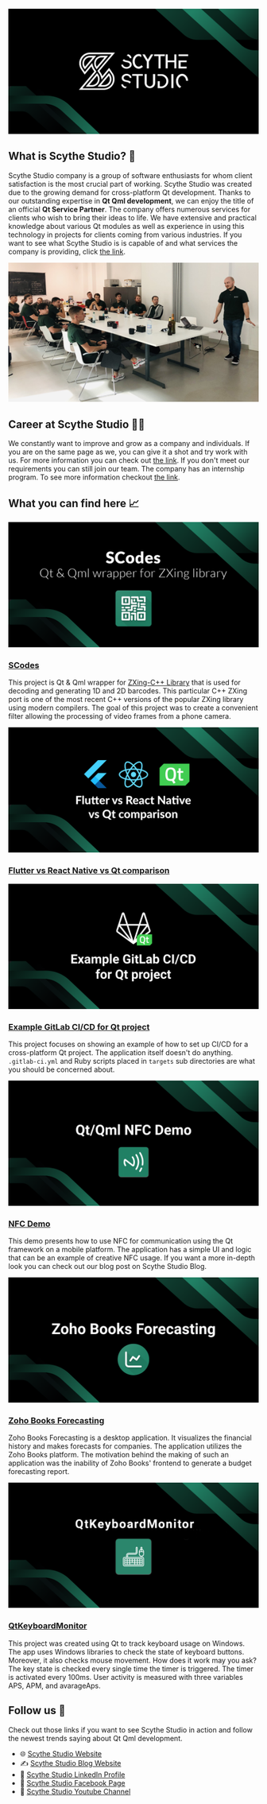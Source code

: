 
![Scythe Studio logo](../assets/images/Scythe-Studio.png)

## What is Scythe Studio? 🏢

Scythe Studio company is a group of software enthusiasts for whom client satisfaction is the most crucial part of working.
Scythe Studio was created due to the growing demand for cross-platform Qt development.
Thanks to our outstanding expertise in **Qt Qml development**, we can enjoy the title of an official **Qt Service Partner**.
The company offers numerous services for clients who wish to bring their ideas to life. We have extensive and practical knowledge about various Qt modules as well as experience in using this technology in projects for clients coming from various industries. If you want to see what Scythe Studio is is capable of and what services the company is providing, click [the link](https://scythe-studio.com/en/services).





![Scythe Studio team picture](../assets/images/Team.jpg)


## Career at Scythe Studio  🧑‍💻

We constantly want to improve and grow as a company and individuals. If you are on the same page as we, you can give it a shot and try work with us. For more information you can check out [the link](https://scythe-studio.com/en/careers). If you don't meet our requirements you can still join our team. The company has an internship program. To see more information checkout [the link](https://scythe-studio.com/en/qt-qml-development-internship).


## What you can find here 📈 



![Scythe Studio team picture](../assets/images/Scodes.png)

 ### [SCodes](https://github.com/scytheStudio/SCodes)

This project is Qt & Qml wrapper for [ZXing-C++ Library](https://github.com/nu-book/zxing-cpp) that is used for decoding and generating 1D and 2D barcodes. This particular C++ ZXing port is one of the most recent C++ versions of the popular ZXing library using modern compilers. The goal of this project was to create a convenient filter allowing the processing of video frames from a phone camera. 



![Flutter vs React Native vs Qt comparison](../assets/images/Technology.png)

### [Flutter vs React Native vs Qt comparison](https://github.com/scytheStudio/Flutter-vs-React-Native-vs-Qt)


![Flutter vs React Native vs Qt comparison](../assets/images/Gitlab.png)
### [ Example GitLab CI/CD for Qt project](https://gitlab.com/kosadev/example-gitlab-ci-cd-for-qt-project)

This project focuses on showing an example of how to set up CI/CD for a cross-platform Qt project. The application itself doesn't do anything. `.gitlab-ci.yml` and Ruby scripts placed in `targets` sub directories are what you should be concerned about.


![NFC Demo](../assets/images/NFC-Demo.png)
### [NFC Demo](https://github.com/scytheStudio/NFC-Demo)

This demo presents how to use NFC for communication using the Qt framework on a mobile platform. The application has a simple UI and logic that can be an example of creative NFC usage. If you want a more in-depth look you can check out our blog post on Scythe Studio Blog.

![Zoho Books Forecasting](../assets/images/Zoho-Books-Forecasting.png)

### [Zoho Books Forecasting](https://github.com/scytheStudio/Zoho-Books-Forecasting)

Zoho Books Forecasting is a desktop application. It visualizes the financial history and makes forecasts for companies. The application utilizes the Zoho Books platform. The motivation behind the making of such an application was the inability of Zoho Books' frontend to generate a budget forecasting report.

![QtKeyboardMonitor](../assets/images/Qt-Keyboard-Monitor.png)

### [QtKeyboardMonitor](https://github.com/scytheStudio/qtkeyboardmonitor)

This project was created using Qt to track keyboard usage on Windows. The app uses Windows libraries to check the state of keyboard buttons. Moreover, it also checks mouse movement. How does it work may you ask? The key state is checked every single time the timer is triggered. The timer is activated every 100ms. User activity is measured with three variables APS, APM, and avarageAps.

## Follow us  📮

Check out those links if you want to see Scythe Studio in action and follow the newest trends saying about Qt Qml development.

* 🌐 [Scythe Studio Website](https://scythe-studio.com/en/)
* ✍️  [Scythe Studio Blog Website](https://scythe-studio.com/en/blog)
* 👔 [Scythe Studio LinkedIn Profile](https://www.linkedin.com/company/scythestudio/mycompany/)
* 👔 [Scythe Studio Facebook Page](https://www.facebook.com/ScytheStudiio)
* 🎥 [Scythe Studio Youtube Channel](https://www.youtube.com/channel/UCf4OHosddUYcfmLuGU9e-SQ/featured)